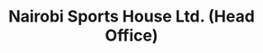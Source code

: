 ---
title: "Nairobi Sports House Ltd. (Head Office)"
url: /nairobi/nairobi-sports-house-ltd-head-office/
shop: sports
---